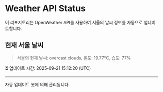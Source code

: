 
# Weather API Status

이 리포지토리는 OpenWeather API를 사용하여 서울의 날씨 정보를 자동으로 업데이트합니다.

## 현재 서울 날씨
> 서울의 현재 날씨: overcast clouds, 온도: 19.77°C, 습도: 77%

⏳ 업데이트 시간: 2025-09-21 15:12:20 (UTC)

---
자동 업데이트 봇에 의해 관리됩니다.
